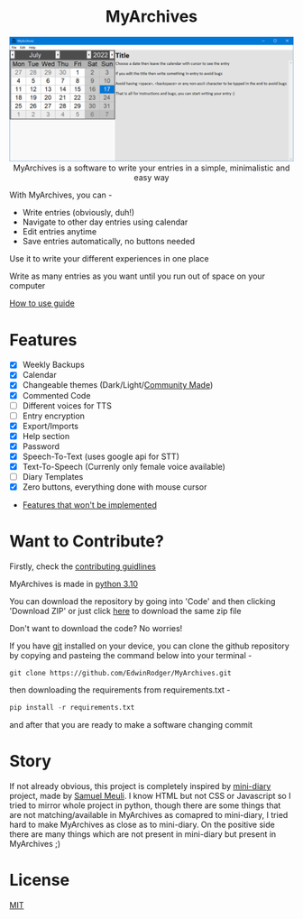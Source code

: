 <div align="center">

# **MyArchives**

![MyArchives GUI](.github/images/MyArchives(2022-07-17).png "MyArchives GUI")
MyArchives is a software to write your entries in a simple, minimalistic and easy way

</div>

With MyArchives, you can -

- Write entries (obviously, duh!)
- Navigate to other day entries using calendar
- Edit entries anytime
- Save entries automatically, no buttons needed

Use it to write your different experiences in one place

Write as many entries as you want until you run out of space on your computer

[How to use guide](docs/how_to_use.md)

# Features

- [x] Weekly Backups
- [x] Calendar
- [x] Changeable themes (Dark/Light/[Community Made](https://github.com/EdwinRodger/MyArchives/blob/main/MyArchives/gui/themes.py#L81))
- [x] Commented Code
- [ ] Different voices for TTS
- [ ] Entry encryption
- [x] Export/Imports
- [x] Help section
- [x] Password
- [x] Speech-To-Text (uses google api for STT)
- [x] Text-To-Speech (Currenly only female voice available)
- [ ] Diary Templates
- [x] Zero buttons, everything done with mouse cursor

- [Features that won't be implemented](docs/unimplemented_features.md)

# Want to Contribute?

Firstly, check the [contributing guidlines](.github/CONTRIBUTING.md)

MyArchives is made in [python 3.10](https://www.python.org/downloads/release/python-3101/)

You can download the repository by going into 'Code' and then clicking 'Download ZIP' or just click [here](https://github.com/EdwinRodger/MyArchives/archive/refs/heads/main.zip) to download the same zip file

Don't want to download the code? No worries!

If you have [git](https://git-scm.com/) installed on your device, you can clone the github repository by copying and pasteing the command below into your terminal -

```git
git clone https://github.com/EdwinRodger/MyArchives.git
```

then downloading the requirements from requirements.txt -

```python
pip install -r requirements.txt
```

and after that you are ready to make a software changing commit

# Story

If not already obvious, this project is completely inspired by [mini-diary](https://github.com/samuelmeuli/mini-diary) project, made by [Samuel Meuli](https://github.com/samuelmeuli). I know HTML but not CSS or Javascript so I tried to mirror whole project in python, though there are some things that are not matching/available in MyArchives as comapred to mini-diary, I tried hard to make MyArchives as close as to mini-diary. On the positive side there are many things which are not present in mini-diary but present in MyArchives ;)

# License

[MIT](LICENSE)
